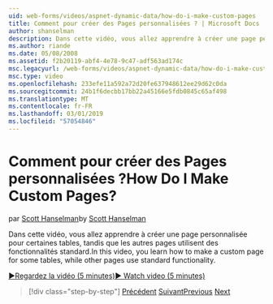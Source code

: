 ```yaml
---
uid: web-forms/videos/aspnet-dynamic-data/how-do-i-make-custom-pages
title: Comment pour créer des Pages personnalisées ? | Microsoft Docs
author: shanselman
description: Dans cette vidéo, vous allez apprendre à créer une page personnalisée pour certaines tables, tandis que les autres pages utilisent des fonctionnalités standard.
ms.author: riande
ms.date: 05/08/2008
ms.assetid: f2b20119-abf4-4e78-9c47-adf563ad174c
msc.legacyurl: /web-forms/videos/aspnet-dynamic-data/how-do-i-make-custom-pages
msc.type: video
ms.openlocfilehash: 233efe11a592a72d20fe637948612ee29d62c0da
ms.sourcegitcommit: 24b1f6decbb17bb22a45166e5fdb0845c65af498
ms.translationtype: MT
ms.contentlocale: fr-FR
ms.lasthandoff: 03/01/2019
ms.locfileid: "57054846"
---
```

<a name="how-do-i-make-custom-pages"></a><span data-ttu-id="ff76f-104">Comment pour créer des Pages personnalisées ?</span><span class="sxs-lookup"><span data-stu-id="ff76f-104">How Do I Make Custom Pages?</span></span>
====================
<span data-ttu-id="ff76f-105">par [Scott Hanselman](https://github.com/shanselman)</span><span class="sxs-lookup"><span data-stu-id="ff76f-105">by [Scott Hanselman](https://github.com/shanselman)</span></span>

<span data-ttu-id="ff76f-106">Dans cette vidéo, vous allez apprendre à créer une page personnalisée pour certaines tables, tandis que les autres pages utilisent des fonctionnalités standard.</span><span class="sxs-lookup"><span data-stu-id="ff76f-106">In this video, you learn how to make a custom page for some tables, while other pages use standard functionality.</span></span>

[<span data-ttu-id="ff76f-107">&#9654;Regardez la vidéo (5 minutes)</span><span class="sxs-lookup"><span data-stu-id="ff76f-107">&#9654; Watch video (5 minutes)</span></span>](https://channel9.msdn.com/Blogs/ASP-NET-Site-Videos/how-do-i-make-custom-pages)

> [!div class="step-by-step"]
> <span data-ttu-id="ff76f-108">[Précédent](how-do-i-handle-business-logic-exceptions.md)
> [Suivant](how-do-i-display-unknown-datatypes.md)</span><span class="sxs-lookup"><span data-stu-id="ff76f-108">[Previous](how-do-i-handle-business-logic-exceptions.md)
[Next](how-do-i-display-unknown-datatypes.md)</span></span>
